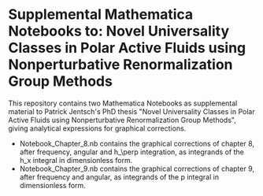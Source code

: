 # Supplemental Mathematica Notebooks to: Novel Universality Classes in Polar Active Fluids using Nonperturbative Renormalization Group Methods

This repository contains two Mathematica Notebooks as supplemental material to Patrick Jentsch's PhD thesis "Novel Universality Classes in Polar Active Fluids using Nonperturbative Renormalization Group Methods", giving analytical expressions for graphical corrections.

* Notebook_Chapter_8.nb contains the graphical corrections of chapter 8, after frequency, angular and h_\perp integration, as integrands of the h_x integral in dimensionless form.
* Notebook_Chapter_9.nb contains the graphical corrections of chapter 9, after frequency and angular, as integrands of the p integral in dimensionless form.
